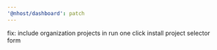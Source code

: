 ```yaml
---
'@nhost/dashboard': patch
---
```


fix: include organization projects in run one click install project selector form
